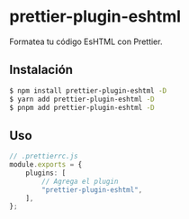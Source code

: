 # prettier-plugin-eshtml

Formatea tu código EsHTML con Prettier.

## Instalación

```bash
$ npm install prettier-plugin-eshtml -D
$ yarn add prettier-plugin-eshtml -D
$ pnpm add prettier-plugin-eshtml -D
```

## Uso

```ts
// .prettierrc.js
module.exports = {
	plugins: [
		// Agrega el plugin
		"prettier-plugin-eshtml",
	],
};
```
